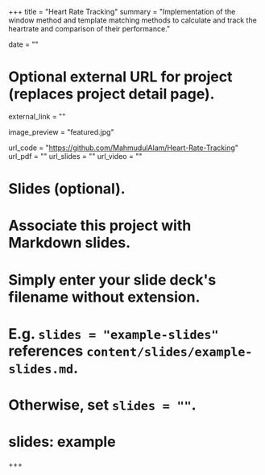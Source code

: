 +++
title = "Heart Rate Tracking"
summary = "Implementation of the window method and template matching methods to calculate and track the heartrate and comparison of their performance."

date = ""

# Optional external URL for project (replaces project detail page).
external_link = ""

image_preview = "featured.jpg"

url_code = "https://github.com/MahmudulAlam/Heart-Rate-Tracking"
url_pdf = ""
url_slides = ""
url_video = ""

# Slides (optional).
#   Associate this project with Markdown slides.
#   Simply enter your slide deck's filename without extension.
#   E.g. `slides = "example-slides"` references `content/slides/example-slides.md`.
#   Otherwise, set `slides = ""`.
# slides: example
+++
